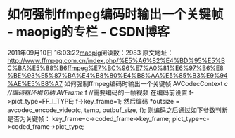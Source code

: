 # 如何强制ffmpeg编码时输出一个关键帧 - maopig的专栏 - CSDN博客
2011年09月10日 16:03:22[maopig](https://me.csdn.net/maopig)阅读数：2983
原文地址：http://www.ffmpeg.com.cn/index.php/%E5%A6%82%E4%BD%95%E5%BC%BA%E5%88%B6ffmpeg%E7%BC%96%E7%A0%81%E6%97%B6%E8%BE%93%E5%87%BA%E4%B8%80%E4%B8%AA%E5%85%B3%E9%94%AE%E5%B8%A7
如何强制ffmpeg编码时输出一个关键帧 
AVCodecContext *c //编码器环境句柄
AVFrame* f //需要编码的一帧视频
 在编码前设置
f->pict_type=FF_I_TYPE; 
f->key_frame=1; 
 然后编码
*outsize = avcodec_encode_video(c, temp, outbuf_size, f);
 则编码之后通过如下参数判断是否为关键帧：
key_frame=c->coded_frame->key_frame; 
pict_type=c->coded_frame->pict_type;
